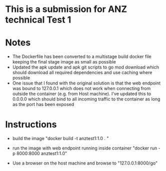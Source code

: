 # This is a submission for ANZ technical Test 1 

# Notes

* The Dockerfile has been converted to a multistage build docker file keeping the final stage image as small as possible
* Updated the apk update and apk git scripts to go mod download which should download all required dependencies and use caching where possible
* One issue that I found with the original solution is that the web endpoint was bound to 127.0.0.1 which does not work when connecting from outside the container (e.g. from Host machine). I've updated this to 0.0.0.0 which should bind to all incoming traffic to the container as long as the port has been exposed

# Instructions

* build the image
"docker build -t anztest1:1.0 . "

* run the image with web endpoint running inside container
"docker run -p 8000:8000 anztest1:1.0"

* Use a browser on the host machine and browse to "127.0.0.1:8000/go"

